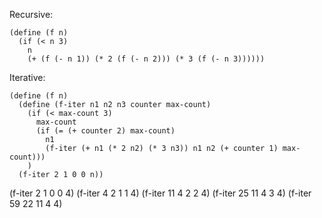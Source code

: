 Recursive:

``` schema
(define (f n)
  (if (< n 3)
    n
    (+ (f (- n 1)) (* 2 (f (- n 2))) (* 3 (f (- n 3))))))
```

Iterative:

``` schema
(define (f n)
  (define (f-iter n1 n2 n3 counter max-count)
    (if (< max-count 3)
      max-count
      (if (= (+ counter 2) max-count)
        n1
        (f-iter (+ n1 (* 2 n2) (* 3 n3)) n1 n2 (+ counter 1) max-count)))
    )
  (f-iter 2 1 0 0 n))
```

(f-iter 2 1 0 0 4)
(f-iter 4 2 1 1 4)
(f-iter 11 4 2 2 4)
(f-iter 25 11 4 3 4)
(f-iter 59 22 11 4 4)
